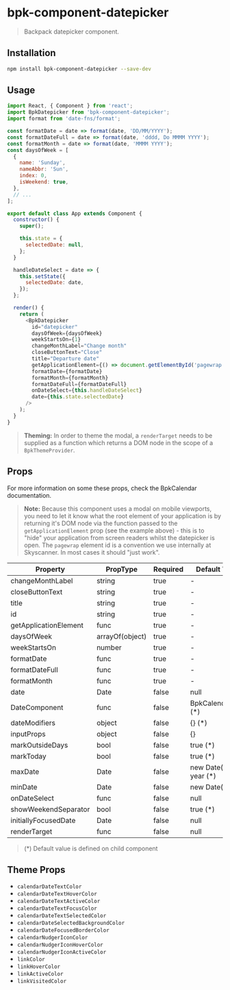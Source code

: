 # bpk-component-datepicker

> Backpack datepicker component.

## Installation

```sh
npm install bpk-component-datepicker --save-dev
```

## Usage

```js
import React, { Component } from 'react';
import BpkDatepicker from 'bpk-component-datepicker';
import format from 'date-fns/format';

const formatDate = date => format(date, 'DD/MM/YYYY');
const formatDateFull = date => format(date, 'dddd, Do MMMM YYYY');
const formatMonth = date => format(date, 'MMMM YYYY');
const daysOfWeek = [
  {
    name: 'Sunday',
    nameAbbr: 'Sun',
    index: 0,
    isWeekend: true,
  },
  // ...
];

export default class App extends Component {
  constructor() {
    super();

    this.state = {
      selectedDate: null,
    };
  }

  handleDateSelect = date => {
    this.setState({
      selectedDate: date,
    });
  };

  render() {
    return (
      <BpkDatepicker
        id="datepicker"
        daysOfWeek={daysOfWeek}
        weekStartsOn={1}
        changeMonthLabel="Change month"
        closeButtonText="Close"
        title="Departure date"
        getApplicationElement={() => document.getElementById('pagewrap')}
        formatDate={formatDate}
        formatMonth={formatMonth}
        formatDateFull={formatDateFull}
        onDateSelect={this.handleDateSelect}
        date={this.state.selectedDate}
      />
    );
  }
}
```

> **Theming:** In order to theme the modal, a `renderTarget` needs to be supplied as a function which returns a DOM node
> in the scope of a `BpkThemeProvider`.

## Props

For more information on some these props, check the BpkCalendar documentation.

> **Note:** Because this component uses a modal on mobile viewports, you need to let it know what
> the root element of your application is by returning it's DOM node via the function passed to the
> `getApplicationElement` prop (see the example above) - this is to "hide" your application from
> screen readers whilst the datepicker is open. The `pagewrap` element id is a convention we use internally at Skyscanner. In most cases it should "just work".

| Property              | PropType        | Required | Default Value         |
| --------------------- | --------------- | -------- | --------------------- |
| changeMonthLabel      | string          | true     | -                     |
| closeButtonText       | string          | true     | -                     |
| title                 | string          | true     | -                     |
| id                    | string          | true     | -                     |
| getApplicationElement | func            | true     | -                     |
| daysOfWeek            | arrayOf(object) | true     | -                     |
| weekStartsOn          | number          | true     | -                     |
| formatDate            | func            | true     | -                     |
| formatDateFull        | func            | true     | -                     |
| formatMonth           | func            | true     | -                     |
| date                  | Date            | false    | null                  |
| DateComponent         | func            | false    | BpkCalendarDate (\*)  |
| dateModifiers         | object          | false    | {} (\*)               |
| inputProps            | object          | false    | {}                    |
| markOutsideDays       | bool            | false    | true (\*)             |
| markToday             | bool            | false    | true (\*)             |
| maxDate               | Date            | false    | new Date() + 1 year (\*) |
| minDate               | Date            | false    | new Date() (\*)       |
| onDateSelect          | func            | false    | null                  |
| showWeekendSeparator  | bool            | false    | true (\*)             |
| initiallyFocusedDate  | Date            | false    | null                  |
| renderTarget          | func            | false    | null                  |

> (\*) Default value is defined on child component

## Theme Props

- `calendarDateTextColor`
- `calendarDateTextHoverColor`
- `calendarDateTextActiveColor`
- `calendarDateTextFocusColor`
- `calendarDateTextSelectedColor`
- `calendarDateSelectedBackgroundColor`
- `calendarDateFocusedBorderColor`
- `calendarNudgerIconColor`
- `calendarNudgerIconHoverColor`
- `calendarNudgerIconActiveColor`
- `linkColor`
- `linkHoverColor`
- `linkActiveColor`
- `linkVisitedColor`
